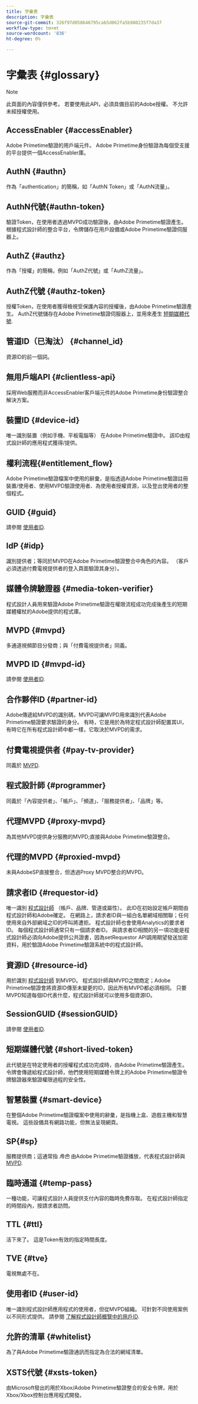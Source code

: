 ```yaml
---
title: 字彙表
description: 字彙表
source-git-commit: 326f97d058646795cab5d062fa5b980235f7da37
workflow-type: tm+mt
source-wordcount: '836'
ht-degree: 0%

---
```



# 字彙表 {#glossary}

>[!NOTE]
>
>此頁面的內容僅供參考。 若要使用此API，必須具備目前的Adobe授權。 不允許未經授權使用。

## AccessEnabler {#accessEnabler}

Adobe Primetime驗證的用戶端元件。 Adobe Primetime身份驗證為每個受支援的平台提供一個AccessEnabler庫。

## AuthN {#authn}

作為「authentication」的簡稱，如「AuthN Token」或「AuthN流量」。


## AuthN代號{#authn-token}

驗證Token，在使用者透過MVPD成功驗證後，由Adobe Primetime驗證產生。 根據程式設計師的整合平台，令牌儲存在用戶設備或Adobe Primetime驗證伺服器上。

## AuthZ {#authz}

作為「授權」的簡稱，例如「AuthZ代號」或「AuthZ流量」。

## AuthZ代號 {#authz-token}

授權Token，在使用者獲得檢視受保護內容的授權後，由Adobe Primetime驗證產生。 AuthZ代號儲存在Adobe Primetime驗證伺服器上，並用來產生 [短期媒體代號](#short-lived-token).

## 管道ID（已淘汰） {#channel_id}

資源ID的前一個詞。

## 無用戶端API {#clientless-api}

採用Web服務而非AccessEnabler客戶端元件的Adobe Primetime身份驗證整合解決方案。

## 裝置ID {#device-id}

唯一識別裝置（例如手機、平板電腦等） 在Adobe Primetime驗證中。 該ID由程式設計師的應用程式獲得/提供。


## 權利流程{#entitlement_flow}

Adobe Primetime驗證檔案中使用的辭彙，是指透過Adobe Primetime驗證註冊裝置/使用者、使用MVPD驗證使用者、為使用者授權資源，以及登出使用者的整個程式。


## GUID {#guid}

請參閱 [使用者ID](#user-id).

## IdP {#idp}

識別提供者；等同於MVPD在Adobe Primetime驗證整合中角色的內容。 （客戶必須透過付費電視提供者的登入頁面驗證其身分）。

## 媒體令牌驗證器 {#media-token-verifier}

程式設計人員用來驗證Adobe Primetime驗證在權限流程成功完成後產生的短期媒體權杖的Adobe提供的程式庫。

## MVPD {#mvpd}

多通道視頻節目分發商；與「付費電視提供者」同義。

## MVPD ID {#mvpd-id}

請參閱 [使用者ID](#user-id).

## 合作夥伴ID {#partner-id}

Adobe傳遞給MVPD的識別碼，MVPD可讓MVPD用來識別代表Adobe Primetime驗證要求驗證的身分。 有時，它是用於為特定程式設計師配置其UI，有時它在所有程式設計師中都一樣，它取決於MVPD的需求。

## 付費電視提供者 {#pay-tv-provider}

同義於 [MVPD](#mvpd).

## 程式設計師 {#programmer}

同義於「內容提供者」、「帳戶」、「頻道」、「服務提供者」、「品牌」等。

## 代理MVPD {#proxy-mvpd}

為其他MVPD提供身分服務的MVPD;直接與Adobe Primetime驗證整合。

## 代理的MVPD {#proxied-mvpd}

未與AdobeSP直接整合，但透過Proxy MVPD整合的MVPD。

## 請求者ID {#requestor-id}

唯一識別 [程式設計師](#programmer) （帳戶、品牌、管道或屬性）。 此ID在初始設定帳戶期間由程式設計師和Adobe確定。 在網路上，請求者ID與一組白名單網域相關聯；任何使用來自外部網域之ID的呼叫將遭拒。 程式設計師也會使用Analytics的要求者ID。 每個程式設計師通常只有一個請求者ID。 與請求者ID相關的另一項功能是程式設計師必須向Adobe提供公共證書，因為setRequestor API調用期望發送加密資料，用於驗證Adobe Primetime驗證系統中的程式設計師。

## 資源ID {#resource-id}

用於識別 [程式設計師](#programmer) 到MVPD。 程式設計師與MVPD之間商定；Adobe Primetime驗證會將資源ID傳至未變更的ID，因此所有MVPD都必須相同。 只要MVPD知道每個ID代表什麼，程式設計師就可以使用多個資源ID。

## SessionGUID {#sessionGUID}

請參閱 [使用者ID](#user-id).

## 短期媒體代號 {#short-lived-token}

此代號是在特定使用者的授權程式成功完成時，由Adobe Primetime驗證產生。 令牌會傳遞給程式設計師，他們使用短期媒體令牌上的Adobe Primetime驗證令牌驗證器來驗證權限過程的安全性。

## 智慧裝置 {#smart-device}

在整個Adobe Primetime驗證檔案中使用的辭彙，是指機上盒、遊戲主機和智慧電視。 這些設備具有網路功能，但無法呈現網頁。

## SP{#sp}

服務提供商；這通常指 *角色* 由Adobe Primetime驗證播放，代表程式設計師與 [MVPD](#mvpd).

## 臨時通道 {#temp-pass}

一種功能，可讓程式設計人員提供支付內容的臨時免費存取。 在程式設計師指定的時間段內，按請求者訪問。

## TTL {#ttl}

活下來了。 這是Token有效的指定時間長度。

## TVE {#tve}

電視無處不在。

## 使用者ID {#user-id}

唯一識別程式設計師應用程式的使用者，但從MVPD組織。 可針對不同使用案例以不同形式提供。 請參閱 [了解程式設計師概覽中的用戶ID](/help/authentication/programmer-overview.md#user-ids).

## 允許的清單 {#whitelist}

為了與Adobe Primetime驗證通訊而指定為合法的網域清單。

## XSTS代號 {#xsts-token}

由Microsoft發出的用於Xbox/Adobe Primetime驗證整合的安全令牌，用於Xbox/Xbox控制台應用程式開發。
